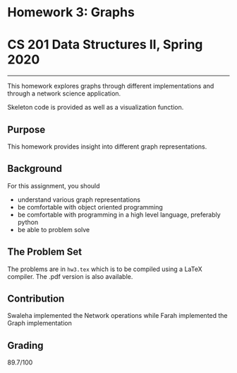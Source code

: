 # Homework 3: Graphs
# CS 201 Data Structures II, Spring 2020

-------

This homework explores graphs through different implementations and through a network science application.

Skeleton code is provided as well as a visualization function. 

## Purpose

This homework provides insight into different graph representations.

## Background

For this assignment, you should
- understand various graph representations
- be comfortable with object oriented programming
- be comfortable with programming in a high level language, preferably python
- be able to problem solve

## The Problem Set

The problems are in `hw3.tex` which is to be compiled using a LaTeX compiler. The .pdf version is also available.

## Contribution

Swaleha implemented the Network operations while Farah implemented the Graph implementation

## Grading

89.7/100

